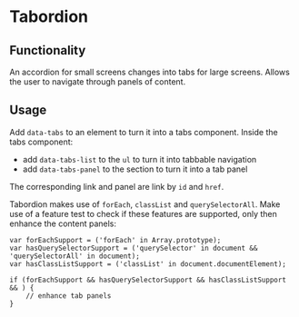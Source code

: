 # Tabordion

## Functionality

An accordion for small screens changes into tabs for large screens.
Allows the user to navigate through panels of content.

## Usage

Add `data-tabs` to an element to turn it into a tabs component.
Inside the tabs component:
- add `data-tabs-list` to the `ul` to turn it into tabbable navigation
- add `data-tabs-panel` to the section to turn it into a tab panel

The corresponding link and panel are link by `id` and `href`.

Tabordion makes use of `forEach`, `classList` and `querySelectorAll`. Make use of a feature test to check if these
features are supported, only then enhance the content panels:

```
var forEachSupport = ('forEach' in Array.prototype);
var hasQuerySelectorSupport = ('querySelector' in document && 'querySelectorAll' in document);
var hasClassListSupport = ('classList' in document.documentElement);

if (forEachSupport && hasQuerySelectorSupport && hasClassListSupport && ) {
	// enhance tab panels
}

```